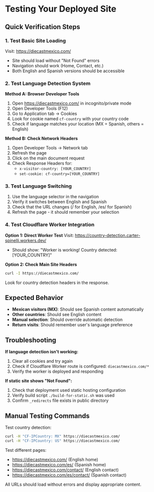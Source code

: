 # Testing Your Deployed Site

## Quick Verification Steps

### 1. Test Basic Site Loading
Visit: https://diecastmexico.com/
- Site should load without "Not Found" errors
- Navigation should work (Home, Contact, etc.)
- Both English and Spanish versions should be accessible

### 2. Test Language Detection System

**Method A: Browser Developer Tools**
1. Open https://diecastmexico.com/ in incognito/private mode
2. Open Developer Tools (F12)
3. Go to Application tab → Cookies
4. Look for cookie named `cf-country` with your country code
5. Check if language matches your location (MX = Spanish, others = English)

**Method B: Check Network Headers**
1. Open Developer Tools → Network tab
2. Refresh the page
3. Click on the main document request
4. Check Response Headers for:
   - `x-visitor-country: [YOUR_COUNTRY]`
   - `set-cookie: cf-country=[YOUR_COUNTRY]`

### 3. Test Language Switching
1. Use the language selector in the navigation
2. Verify it switches between English and Spanish
3. Check that the URL changes (/ for English, /es/ for Spanish)
4. Refresh the page - it should remember your selection

### 4. Test Cloudflare Worker Integration

**Option 1: Direct Worker Test**
Visit: https://country-detection.carter-spinelli.workers.dev/
- Should show: "Worker is working! Country detected: [YOUR_COUNTRY]"

**Option 2: Check Main Site Headers**
```bash
curl -I https://diecastmexico.com/
```
Look for country detection headers in the response.

## Expected Behavior

- **Mexican visitors (MX)**: Should see Spanish content automatically
- **Other countries**: Should see English content
- **Manual selection**: Should override automatic detection
- **Return visits**: Should remember user's language preference

## Troubleshooting

**If language detection isn't working:**
1. Clear all cookies and try again
2. Check if Cloudflare Worker route is configured: `diecastmexico.com/*`
3. Verify the worker is deployed and responding

**If static site shows "Not Found":**
1. Check that deployment used static hosting configuration
2. Verify build script `./build-for-static.sh` was used
3. Confirm `_redirects` file exists in public directory

## Manual Testing Commands

Test country detection:
```bash
curl -H "CF-IPCountry: MX" https://diecastmexico.com/
curl -H "CF-IPCountry: US" https://diecastmexico.com/
```

Test different pages:
- https://diecastmexico.com/ (English home)
- https://diecastmexico.com/es/ (Spanish home)
- https://diecastmexico.com/contact/ (English contact)
- https://diecastmexico.com/es/contact/ (Spanish contact)

All URLs should load without errors and display appropriate content.